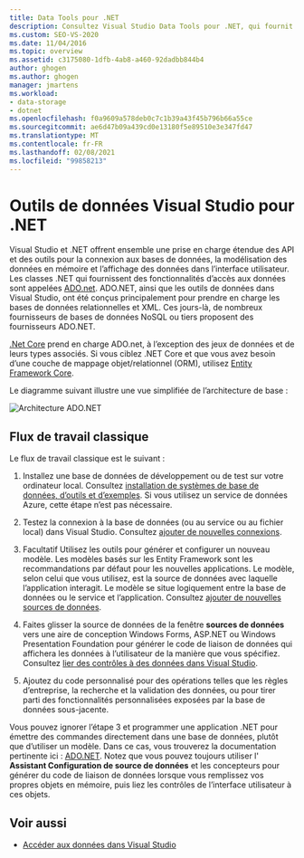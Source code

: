 ```yaml
---
title: Data Tools pour .NET
description: Consultez Visual Studio Data Tools pour .NET, qui fournit une prise en charge de l’API et des outils pour la connexion aux bases de données, le modèle de données en mémoire et l’affichage des données dans l’interface utilisateur.
ms.custom: SEO-VS-2020
ms.date: 11/04/2016
ms.topic: overview
ms.assetid: c3175080-1dfb-4ab8-a460-92dadbb844b4
author: ghogen
ms.author: ghogen
manager: jmartens
ms.workload:
- data-storage
- dotnet
ms.openlocfilehash: f0a9609a578deb0c7c1b39a43f45b796b66a55ce
ms.sourcegitcommit: ae6d47b09a439cd0e13180f5e89510e3e347fd47
ms.translationtype: MT
ms.contentlocale: fr-FR
ms.lasthandoff: 02/08/2021
ms.locfileid: "99858213"
---
```

# <a name="visual-studio-data-tools-for-net"></a>Outils de données Visual Studio pour .NET

Visual Studio et .NET offrent ensemble une prise en charge étendue des API et des outils pour la connexion aux bases de données, la modélisation des données en mémoire et l’affichage des données dans l’interface utilisateur. Les classes .NET qui fournissent des fonctionnalités d’accès aux données sont appelées [ADO.net](/dotnet/framework/data/adonet/index). ADO.NET, ainsi que les outils de données dans Visual Studio, ont été conçus principalement pour prendre en charge les bases de données relationnelles et XML. Ces jours-là, de nombreux fournisseurs de bases de données NoSQL ou tiers proposent des fournisseurs ADO.NET.

[.Net Core](/dotnet/core/) prend en charge ADO.net, à l’exception des jeux de données et de leurs types associés. Si vous ciblez .NET Core et que vous avez besoin d’une couche de mappage objet/relationnel (ORM), utilisez [Entity Framework Core](/ef/core/).

Le diagramme suivant illustre une vue simplifiée de l’architecture de base :

![Architecture ADO.NET](../data-tools/media/raddata-ado-net-architecture-diagram.png)

## <a name="typical-workflow"></a>Flux de travail classique

Le flux de travail classique est le suivant :

1. Installez une base de données de développement ou de test sur votre ordinateur local. Consultez [installation de systèmes de base de données, d’outils et d’exemples](../data-tools/installing-database-systems-tools-and-samples.md). Si vous utilisez un service de données Azure, cette étape n’est pas nécessaire.

2. Testez la connexion à la base de données (ou au service ou au fichier local) dans Visual Studio. Consultez [ajouter de nouvelles connexions](../data-tools/add-new-connections.md).

3. Facultatif Utilisez les outils pour générer et configurer un nouveau modèle. Les modèles basés sur les Entity Framework sont les recommandations par défaut pour les nouvelles applications. Le modèle, selon celui que vous utilisez, est la source de données avec laquelle l’application interagit. Le modèle se situe logiquement entre la base de données ou le service et l’application. Consultez [ajouter de nouvelles sources de données](../data-tools/add-new-data-sources.md).

4. Faites glisser la source de données de la fenêtre **sources de données** vers une aire de conception Windows Forms, ASP.NET ou Windows Presentation Foundation pour générer le code de liaison de données qui affichera les données à l’utilisateur de la manière que vous spécifiez. Consultez [lier des contrôles à des données dans Visual Studio](../data-tools/bind-controls-to-data-in-visual-studio.md).

5. Ajoutez du code personnalisé pour des opérations telles que les règles d’entreprise, la recherche et la validation des données, ou pour tirer parti des fonctionnalités personnalisées exposées par la base de données sous-jacente.

Vous pouvez ignorer l’étape 3 et programmer une application .NET pour émettre des commandes directement dans une base de données, plutôt que d’utiliser un modèle. Dans ce cas, vous trouverez la documentation pertinente ici : [ADO.NET](/dotnet/framework/data/adonet/index). Notez que vous pouvez toujours utiliser l' **Assistant Configuration de source de données** et les concepteurs pour générer du code de liaison de données lorsque vous remplissez vos propres objets en mémoire, puis liez les contrôles de l’interface utilisateur à ces objets.

## <a name="see-also"></a>Voir aussi

- [Accéder aux données dans Visual Studio](../data-tools/accessing-data-in-visual-studio.md)
